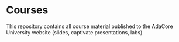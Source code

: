 Courses
=======

This repository contains all course material published to the AdaCore University website (slides, captivate presentations, labs)
